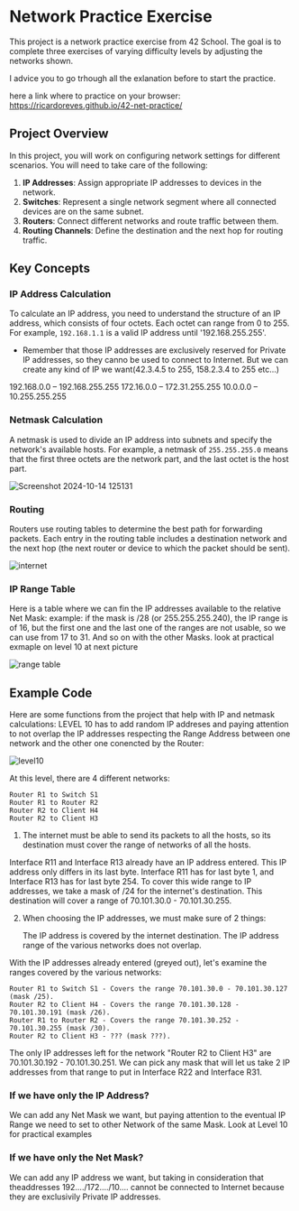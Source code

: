 # Network Practice Exercise

This project is a network practice exercise from 42 School. The goal is to complete three exercises of varying difficulty levels by adjusting the networks shown.

I advice you to go trhough all the exlanation before to start the practice.

here a link where to practice on your browser: https://ricardoreves.github.io/42-net-practice/

## Project Overview

In this project, you will work on configuring network settings for different scenarios. You will need to take care of the following:

1. **IP Addresses**: Assign appropriate IP addresses to devices in the network.
2. **Switches**: Represent a single network segment where all connected devices are on the same subnet.
3. **Routers**: Connect different networks and route traffic between them.
4. **Routing Channels**: Define the destination and the next hop for routing traffic.

## Key Concepts

### IP Address Calculation
To calculate an IP address, you need to understand the structure of an IP address, which consists of four octets. Each octet can range from 0 to 255. For example, `192.168.1.1` is a valid IP address until '192.168.255.255'.
- Remember that those IP addresses are exclusively reserved for Private IP addresses, so they canno be used to connect to Internet. But we can create any kind of IP we want(42.3.4.5 to 255, 158.2.3.4 to 255 etc...)

192.168.0.0 – 192.168.255.255
172.16.0.0 – 172.31.255.255
10.0.0.0 – 10.255.255.255

### Netmask Calculation
A netmask is used to divide an IP address into subnets and specify the network's available hosts. For example, a netmask of `255.255.255.0` means that the first three octets are the network part, and the last octet is the host part.

![Screenshot 2024-10-14 125131](https://github.com/user-attachments/assets/1e5271d7-bb07-4fef-882b-f0c7531dd7fe)


### Routing
Routers use routing tables to determine the best path for forwarding packets. Each entry in the routing table includes a destination network and the next hop (the next router or device to which the packet should be sent).

![internet](https://github.com/user-attachments/assets/64d23435-3b6c-4c92-854e-8e46f511d53c)

### IP Range Table
Here is a table where we  can fin the IP addresses available to the relative Net Mask:
example: if the mask is /28 (or 255.255.255.240), the IP range is of 16, but the first one and the last one of the ranges are not usable, so we can use from 17 to 31. And so on with the other Masks.
look at practical exmaple on level 10 at next picture

![range table](https://github.com/user-attachments/assets/438439a3-22f5-4430-aff1-be194f79da63)


## Example Code

Here are some functions from the project that help with IP and netmask calculations: LEVEL 10 has to add random IP addreses and paying attention to not overlap the IP addresses respecting the Range Address between one network and the other one conencted by the Router:

![level10](https://github.com/user-attachments/assets/2e9bc973-a385-4742-a8ce-d3136d0ef686)

At this level, there are 4 different networks:

    Router R1 to Switch S1
    Router R1 to Router R2
    Router R2 to Client H4
    Router R2 to Client H3

1. The internet must be able to send its packets to all the hosts, so its destination must cover the range of networks of all the hosts.

Interface R11 and Interface R13 already have an IP address entered. This IP address only differs in its last byte. Interface R11 has for last byte 1, and Interface R13 has for last byte 254. To cover this wide range to IP addresses, we take a mask of /24 for the internet's destination. This destination will cover a range of 70.101.30.0 - 70.101.30.255.


2. When choosing the IP addresses, we must make sure of 2 things:

    The IP address is covered by the internet destination.
    The IP address range of the various networks does not overlap.

With the IP addresses already entered (greyed out), let's examine the ranges covered by the various networks:

    Router R1 to Switch S1 - Covers the range 70.101.30.0 - 70.101.30.127 (mask /25).
    Router R2 to Client H4 - Covers the range 70.101.30.128 - 70.101.30.191 (mask /26).
    Router R1 to Router R2 - Covers the range 70.101.30.252 - 70.101.30.255 (mask /30).
    Router R2 to Client H3 - ??? (mask ???).

The only IP addresses left for the network "Router R2 to Client H3" are 70.101.30.192 - 70.101.30.251. We can pick any mask that will let us take 2 IP addresses from that range to put in Interface R22 and Interface R31.


### If we have only the IP Address?

We can add any Net Mask we want, but paying attention to the eventual IP Range we need to set to other Network of the same Mask. Look at Level 10 for practical examples

### If we have only the Net Mask?

We can add any IP address we want, but taking in consideration that theaddresses 192..../172..../10.... cannot be connected to Internet because they are exclusivily Private IP addresses.
